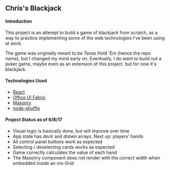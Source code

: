 ## Chris's Blackjack

#### Introduction
This project is an attempt to build a game of blackjack from scratch, as a way to practice implementing some of the web technologies I've been using at work. 

The game was originally meant to be Texas Hold 'Em (hence the repo name), but I changed my mind early on. Eventually, I do want to build out a poker game, maybe even as an extension of this project. but for now it's blackjack. 

#### Technologies Used
* [React](https://facebook.github.io/react/)
* [Office UI Fabric](https://dev.office.com/fabric)
* [Masonry](https://masonry.desandro.com/) 
* [node-shuffle](https://github.com/codegard1/node-shuffle)

#### Project Status as of 6/8/17
* Visual logic is basically done, but will improve over time
* App state has *deck* and *drawn* arrays. Next up: players' hands
* All control panel buttons work as expected
* Selecting / deselecting cards works as expected
* Game correctly calculates the value of each hand
* The Masonry component does not render with the correct width when embedded inside an ms-Grid 
